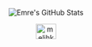 <div class="stats" align="center">

![Emre's GitHub Stats](https://awesome-github-stats.azurewebsites.net/user-stats/melihkurtaran?cardType=github&theme=algolia&=50)

<a href="https://www.linkedin.com/in/emrekaygili/" target="blank"><img align="center" src="https://raw.githubusercontent.com/rahuldkjain/github-profile-readme-generator/master/src/images/icons/Social/linked-in-alt.svg" alt="melihkurtaran" height="30" width="40" /></a>
  
</div>
